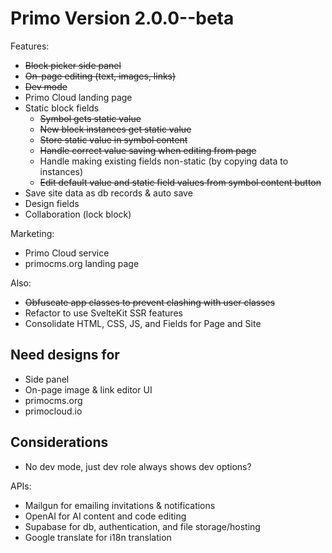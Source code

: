 # Primo Version 2.0.0--beta

Features: 
- ~~Block picker side panel~~
- ~~On-page editing (text, images, links)~~
- ~~Dev mode~~
- Primo Cloud landing page
- Static block fields
  - ~~Symbol gets static value~~
  - ~~New block instances get static value~~
  - ~~Store static value in symbol content~~
  - ~~Handle correct value saving when editing from page~~
  - Handle making existing fields non-static (by copying data to instances)
  - ~~Edit default value and static field values from symbol content button~~
- Save site data as db records & auto save
- Design fields
- Collaboration (lock block)

Marketing: 
- Primo Cloud service
- primocms.org landing page

Also: 
- ~~Obfuscate app classes to prevent clashing with user classes~~
- Refactor to use SvelteKit SSR features
- Consolidate HTML, CSS, JS, and Fields for Page and Site

## Need designs for
- Side panel
- On-page image & link editor UI
- primocms.org
- primocloud.io

## Considerations
- No dev mode, just dev role always shows dev options?

APIs: 
- Mailgun for emailing invitations & notifications
- OpenAI for AI content and code editing
- Supabase for db, authentication, and file storage/hosting
- Google translate for i18n translation
